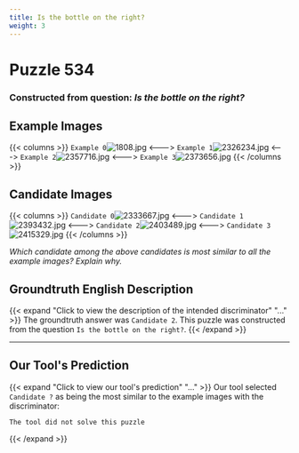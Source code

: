 ```yaml
---
title: Is the bottle on the right?
weight: 3
---
```


# Puzzle 534
### Constructed from question: _Is the bottle on the right?_


## Example Images
{{< columns >}}
`Example 0`![1808.jpg](/gqa_images/1808.jpg)
<--->
`Example 1`![2326234.jpg](/gqa_images/2326234.jpg)
<--->
`Example 2`![2357716.jpg](/gqa_images/2357716.jpg)
<--->
`Example 3`![2373656.jpg](/gqa_images/2373656.jpg)
{{< /columns >}}

## Candidate Images
{{< columns >}}
`Candidate 0`![2333667.jpg](/gqa_images/2333667.jpg)
<--->
`Candidate 1`![2393432.jpg](/gqa_images/2393432.jpg)
<--->
`Candidate 2`![2403489.jpg](/gqa_images/2403489.jpg)
<--->
`Candidate 3`![2415329.jpg](/gqa_images/2415329.jpg)
{{< /columns >}}

*Which candidate among the above candidates is most similar to all the example images? Explain why.*

## Groundtruth English Description

{{< expand "Click to view the description of the intended discriminator" "..." >}}
The groundtruth answer was `Candidate 2`. This puzzle was constructed from the question `Is the bottle on the right?`.
{{< /expand >}}

---

## Our Tool's Prediction

{{< expand "Click to view our tool's prediction" "..." >}}
Our tool selected `Candidate ?` as being the most similar to the example images with the discriminator:
```plaintext
The tool did not solve this puzzle
```
{{< /expand >}}
